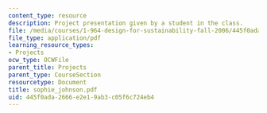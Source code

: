 ```yaml
---
content_type: resource
description: Project presentation given by a student in the class.
file: /media/courses/1-964-design-for-sustainability-fall-2006/445f0ada2666e2e19ab3c05f6c724eb4_sophie_johnson.pdf
file_type: application/pdf
learning_resource_types:
- Projects
ocw_type: OCWFile
parent_title: Projects
parent_type: CourseSection
resourcetype: Document
title: sophie_johnson.pdf
uid: 445f0ada-2666-e2e1-9ab3-c05f6c724eb4
---
```

